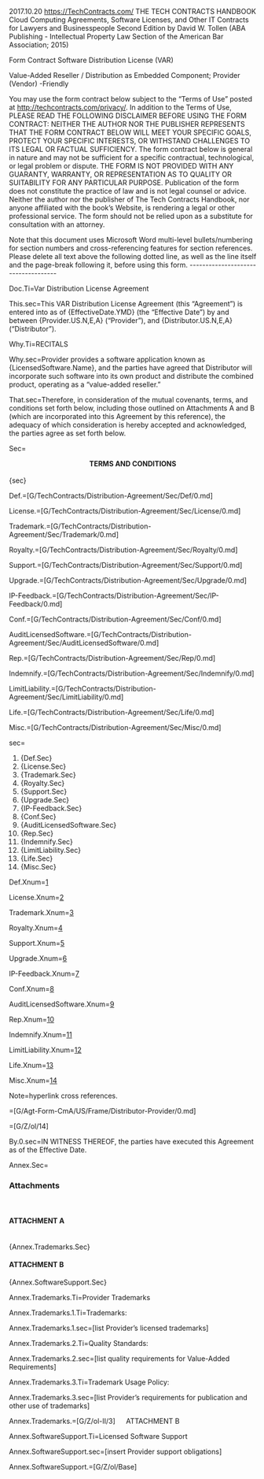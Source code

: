 2017.10.20
https://TechContracts.com/
THE TECH CONTRACTS HANDBOOK
Cloud Computing Agreements, Software Licenses, and Other IT Contracts for Lawyers and Businesspeople
Second Edition
by David W. Tollen
(ABA Publishing - Intellectual Property Law Section of the American Bar Association; 2015)

Form Contract
Software Distribution License (VAR)

 Value-Added Reseller / Distribution as Embedded Component; Provider (Vendor) -Friendly


You may use the form contract below subject to the “Terms of Use” posted at http://techcontracts.com/privacy/. In addition to the Terms of Use, PLEASE READ THE FOLLOWING DISCLAIMER BEFORE USING THE FORM CONTRACT:
NEITHER THE AUTHOR NOR THE PUBLISHER REPRESENTS THAT THE FORM CONTRACT BELOW WILL MEET YOUR SPECIFIC GOALS, PROTECT YOUR SPECIFIC INTERESTS, OR WITHSTAND CHALLENGES TO ITS LEGAL OR FACTUAL SUFFICIENCY. The form contract below is general in nature and may not be sufficient for a specific contractual, technological, or legal problem or dispute. THE FORM IS NOT PROVIDED WITH ANY GUARANTY, WARRANTY, OR REPRESENTATION AS TO QUALITY OR SUITABILITY FOR ANY PARTICULAR PURPOSE. Publication of the form does not constitute the practice of law and is not legal counsel or advice. Neither the author nor the publisher of The Tech Contracts Handbook, nor anyone affiliated with the book’s Website, is rendering a legal or other professional service. The form should not be relied upon as a substitute for consultation with an attorney.

Note that this document uses Microsoft Word multi-level bullets/numbering for section numbers and cross-referencing features for section references.
Please delete all text above the following dotted line, as well as the line itself and the page-break following it, before using this form.
------------------------------------ 


Doc.Ti=Var Distribution License Agreement

This.sec=This VAR Distribution License Agreement (this “Agreement”) is entered into as of {EffectiveDate.YMD} (the “Effective Date”) by and between {Provider.US.N,E,A} (“Provider”), and {Distributor.US.N,E,A} (“Distributor”).

Why.Ti=RECITALS

Why.sec=Provider provides a software application known as {LicensedSoftware.Name}, and the parties have agreed that Distributor will incorporate such software into its own product and distribute the combined product, operating as a “value-added reseller.”

That.sec=Therefore, in consideration of the mutual covenants, terms, and conditions set forth below, including those outlined on Attachments A and B (which are incorporated into this Agreement by this reference), the adequacy of which consideration is hereby accepted and acknowledged, the parties agree as set forth below.

Sec=<center><b>TERMS AND CONDITIONS</b></center><br>{sec}

Def.=[G/TechContracts/Distribution-Agreement/Sec/Def/0.md]

License.=[G/TechContracts/Distribution-Agreement/Sec/License/0.md]

Trademark.=[G/TechContracts/Distribution-Agreement/Sec/Trademark/0.md]

Royalty.=[G/TechContracts/Distribution-Agreement/Sec/Royalty/0.md]

Support.=[G/TechContracts/Distribution-Agreement/Sec/Support/0.md]

Upgrade.=[G/TechContracts/Distribution-Agreement/Sec/Upgrade/0.md]

IP-Feedback.=[G/TechContracts/Distribution-Agreement/Sec/IP-Feedback/0.md]

Conf.=[G/TechContracts/Distribution-Agreement/Sec/Conf/0.md]

AuditLicensedSoftware.=[G/TechContracts/Distribution-Agreement/Sec/AuditLicensedSoftware/0.md]

Rep.=[G/TechContracts/Distribution-Agreement/Sec/Rep/0.md]

Indemnify.=[G/TechContracts/Distribution-Agreement/Sec/Indemnify/0.md]

LimitLiability.=[G/TechContracts/Distribution-Agreement/Sec/LimitLiability/0.md]

Life.=[G/TechContracts/Distribution-Agreement/Sec/Life/0.md]

Misc.=[G/TechContracts/Distribution-Agreement/Sec/Misc/0.md]

sec=<ol><li>{Def.Sec}<li>{License.Sec}<li>{Trademark.Sec}<li>{Royalty.Sec}<li>{Support.Sec}<li>{Upgrade.Sec}<li>{IP-Feedback.Sec}<li>{Conf.Sec}<li>{AuditLicensedSoftware.Sec}<li>{Rep.Sec}<li>{Indemnify.Sec}<li>{LimitLiability.Sec}<li>{Life.Sec}<li>{Misc.Sec}</ol>

Def.Xnum=<a href="#Def.Sec" class="xref">1</a>

License.Xnum=<a href="#License.Sec" class="xref">2</a>

Trademark.Xnum=<a href="#Trademark.Sec" class="xref">3</a>

Royalty.Xnum=<a href="#Royalty.Sec" class="xref">4</a>

Support.Xnum=<a href="#Support.Sec" class="xref">5</a>

Upgrade.Xnum=<a href="#Upgrade.Sec" class="xref">6</a>

IP-Feedback.Xnum=<a href="#IP-Feedback.Sec" class="xref">7</a>

Conf.Xnum=<a href="#Conf.Sec" class="xref">8</a>

AuditLicensedSoftware.Xnum=<a href="#AuditLicensedSoftware.Sec" class="xref">9</a>

Rep.Xnum=<a href="#Rep.Sec" class="xref">10</a>

Indemnify.Xnum=<a href="#Indemnify.Sec" class="xref">11</a>

LimitLiability.Xnum=<a href="#LimitLiability.Sec" class="xref">12</a>

Life.Xnum=<a href="#Life.Sec" class="xref">13</a>

Misc.Xnum=<a href="#Misc.Sec" class="xref">14</a>

Note=hyperlink cross references.

=[G/Agt-Form-CmA/US/Frame/Distributor-Provider/0.md]

=[G/Z/ol/14]

By.0.sec=IN WITNESS THEREOF, the parties have executed this Agreement as of the Effective Date.

Annex.Sec=<h3>Attachments</h3><br><h4>ATTACHMENT A</h4><br>{Annex.Trademarks.Sec}<h4>ATTACHMENT B</h4>{Annex.SoftwareSupport.Sec}

Annex.Trademarks.Ti=Provider Trademarks

Annex.Trademarks.1.Ti=Trademarks:

Annex.Trademarks.1.sec=[list Provider’s licensed trademarks]

Annex.Trademarks.2.Ti=Quality Standards:

Annex.Trademarks.2.sec=[list quality requirements for Value-Added Requirements]

Annex.Trademarks.3.Ti=Trademark Usage Policy:

Annex.Trademarks.3.sec=[list Provider’s requirements for publication and other use of trademarks]

Annex.Trademarks.=[G/Z/ol-II/3]
 
ATTACHMENT B

Annex.SoftwareSupport.Ti=Licensed Software Support

Annex.SoftwareSupport.sec=[insert Provider support obligations]

Annex.SoftwareSupport.=[G/Z/ol/Base]
